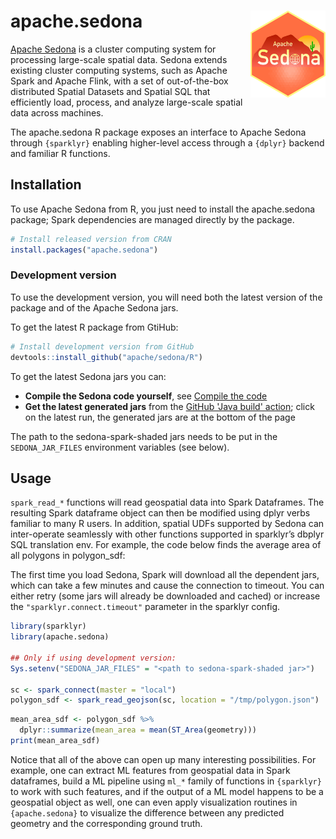 # apache.sedona <img src="man/figures/logo.png" align="right" alt="Apache Sedona Logo" width="120"/>

[Apache Sedona](https://sedona.apache.org/) is a cluster computing system for processing large-scale spatial data. Sedona extends existing cluster computing systems, such as Apache Spark and Apache Flink, with a set of out-of-the-box distributed Spatial Datasets and Spatial SQL that efficiently load, process, and analyze large-scale spatial data across machines.

The apache.sedona R package exposes an interface to Apache Sedona through `{sparklyr}`
enabling higher-level access through a `{dplyr}` backend and familiar R functions.

## Installation

To use Apache Sedona from R, you just need to install the apache.sedona package; Spark dependencies are managed directly by the package.

```r
# Install released version from CRAN
install.packages("apache.sedona")
```

### Development version

To use the development version, you will need both the latest version of the package and of the Apache Sedona jars.

To get the latest R package from GtiHub:

```r
# Install development version from GitHub
devtools::install_github("apache/sedona/R")
```

To get the latest Sedona jars you can:

* **Compile the Sedona code yourself**, see [Compile the code](https://sedona.apache.org/latest-snapshot/setup/compile/)
* **Get the latest generated jars** from the [GitHub 'Java build' action](https://github.com/apache/sedona/actions/workflows/java.yml); click on the latest run, the generated jars are at the bottom of the page

The path to the sedona-spark-shaded jars needs to be put in the `SEDONA_JAR_FILES` environment variables (see below).

## Usage

`spark_read_*` functions will read geospatial data into Spark Dataframes. The resulting Spark dataframe object can then be modified using dplyr verbs familiar to many R users. In addition, spatial UDFs supported by Sedona can inter-operate seamlessly with other functions supported in sparklyr’s dbplyr SQL translation env. For example, the code below finds the average area of all polygons in polygon_sdf:

The first time you load Sedona, Spark will download all the dependent jars, which can take a few minutes and cause the connection to timeout. You can either retry (some jars will already be downloaded and cached) or increase the `"sparklyr.connect.timeout"` parameter in the sparklyr config.

```r
library(sparklyr)
library(apache.sedona)

## Only if using development version:
Sys.setenv("SEDONA_JAR_FILES" = "<path to sedona-spark-shaded jar>")

sc <- spark_connect(master = "local")
polygon_sdf <- spark_read_geojson(sc, location = "/tmp/polygon.json")
```

```r
mean_area_sdf <- polygon_sdf %>%
  dplyr::summarize(mean_area = mean(ST_Area(geometry)))
print(mean_area_sdf)
```

Notice that all of the above can open up many interesting possibilities. For example, one can extract ML features from geospatial data in Spark dataframes, build a ML pipeline using `ml_*` family of functions in `{sparklyr}` to work with such features, and if the output of a ML model happens to be a geospatial object as well, one can even apply visualization routines in `{apache.sedona}` to visualize the difference between any predicted geometry and the corresponding ground truth.

